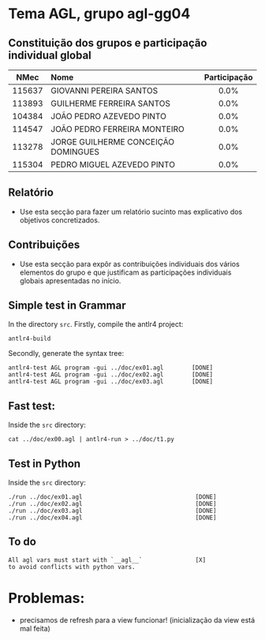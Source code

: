 # Tema **AGL**, grupo **agl-gg04**
## Constituição dos grupos e participação individual global

| NMec | Nome | Participação |
|:---:|:---|:---:|
| 115637 | GIOVANNI PEREIRA SANTOS | 0.0% |
| 113893 | GUILHERME FERREIRA SANTOS | 0.0% |
| 104384 | JOÃO PEDRO AZEVEDO PINTO | 0.0% |
| 114547 | JOÃO PEDRO FERREIRA MONTEIRO | 0.0% |
| 113278 | JORGE GUILHERME CONCEIÇÃO DOMINGUES | 0.0% |
| 115304 | PEDRO MIGUEL AZEVEDO PINTO | 0.0% |

## Relatório

- Use esta secção para fazer um relatório sucinto mas explicativo dos objetivos concretizados.

## Contribuições

- Use esta secção para expôr as contribuições individuais dos vários elementos do grupo e que
  justificam as participações individuais globais apresentadas no início.

## Simple test in Grammar
In the directory `src`. Firstly, compile the antlr4 project:
```
antlr4-build
```
Secondly, generate the syntax tree: 
```
antlr4-test AGL program -gui ../doc/ex01.agl        [DONE]
antlr4-test AGL program -gui ../doc/ex02.agl        [DONE]
antlr4-test AGL program -gui ../doc/ex03.agl        [DONE]
```

## Fast test: 
Inside the `src` directory:
```
cat ../doc/ex00.agl | antlr4-run > ../doc/t1.py
```

## Test in Python
Inside the `src` directory:
```
./run ../doc/ex01.agl                                [DONE]
./run ../doc/ex02.agl                                [DONE]
./run ../doc/ex03.agl                                [DONE]
./run ../doc/ex04.agl                                [DONE]
```

## To do

```
All agl vars must start with `__agl__`               [X]
to avoid conflicts with python vars.
```



# Problemas:
 - precisamos de refresh para a view funcionar! (inicialização da view está mal feita)